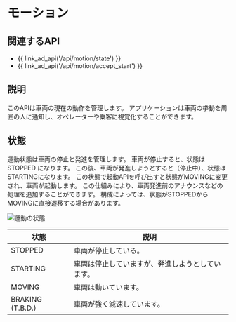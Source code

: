 # モーション

## 関連するAPI

- {{ link_ad_api('/api/motion/state') }}
- {{ link_ad_api('/api/motion/accept_start') }}

## 説明

このAPIは車両の現在の動作を管理します。
アプリケーションは車両の挙動を周囲の人に通知し、オペレーターや乗客に視覚化することができます。

## 状態

運動状態は車両の停止と発進を管理します。
車両が停止すると、状態は STOPPED になります。
この後、車両が発進しようとすると（停止中）、状態はSTARTINGになります。
この状態で起動APIを呼び出すと状態がMOVINGに変更され、車両が起動します。
この仕組みにより、車両発進前のアナウンスなどの処理を追加することができます。
構成によっては、状態がSTOPPEDからMOVINGに直接遷移する場合があります。

![運動の状態](./motion/state.drawio.svg)

| 状態            | 説明                                     |
| ---------------- | ----------------------------------------------- |
| STOPPED          | 車両が停止している。                         |
| STARTING         | 車両は停止していますが、発進しようとしています。 |
| MOVING           | 車両は動いています。                          |
| BRAKING (T.B.D.) | 車両が強く減速しています。           |

